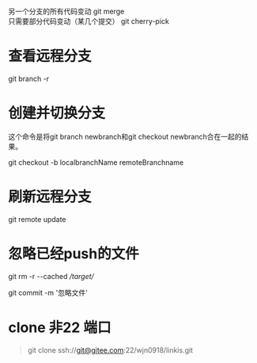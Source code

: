 # 
另一个分支的所有代码变动
git merge  
只需要部分代码变动（某几个提交）
git cherry-pick




# 查看远程分支

git branch -r

# 创建并切换分支
这个命令是将git branch newbranch和git checkout newbranch合在一起的结果。

git checkout -b localbranchName remoteBranchname

# 刷新远程分支

git remote update



# 忽略已经push的文件

git rm -r --cached */target/*

git commit -m '忽略文件'

# clone 非22 端口

> git clone ssh://git@gitee.com:22/wjn0918/linkis.git
